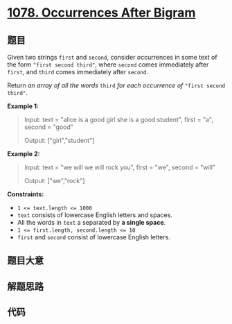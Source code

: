 # [1078. Occurrences After Bigram](https://leetcode.com/problems/occurrences-after-bigram/)

## 题目

Given two strings `first` and `second`, consider occurrences in some text of
the form `"first second third"`, where `second` comes immediately after
`first`, and `third` comes immediately after `second`.

Return _an array of all the words_ `third` _for each occurrence of_ `"first
second third"`.



**Example 1:**

> Input: text = "alice is a good girl she is a good student", first = "a", second = "good"
> 
> Output: ["girl","student"]

**Example 2:**

> Input: text = "we will we will rock you", first = "we", second = "will"
> 
> Output: ["we","rock"]

**Constraints:**

  * `1 <= text.length <= 1000`
  * `text` consists of lowercase English letters and spaces.
  * All the words in `text` a separated by **a single space**.
  * `1 <= first.length, second.length <= 10`
  * `first` and `second` consist of lowercase English letters.


## 题目大意

## 解题思路

## 代码

```javascript

```


